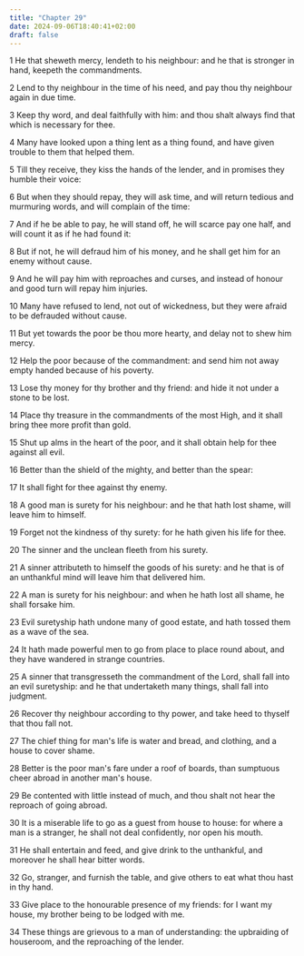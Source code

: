```yaml
---
title: "Chapter 29"
date: 2024-09-06T18:40:41+02:00
draft: false
---
```




1 He that sheweth mercy, lendeth to his neighbour: and he that is stronger in hand, keepeth the commandments.

2 Lend to thy neighbour in the time of his need, and pay thou thy neighbour again in due time.

3 Keep thy word, and deal faithfully with him: and thou shalt always find that which is necessary for thee.

4 Many have looked upon a thing lent as a thing found, and have given trouble to them that helped them.

5 Till they receive, they kiss the hands of the lender, and in promises they humble their voice:

6 But when they should repay, they will ask time, and will return tedious and murmuring words, and will complain of the time:

7 And if he be able to pay, he will stand off, he will scarce pay one half, and will count it as if he had found it:

8 But if not, he will defraud him of his money, and he shall get him for an enemy without cause.

9 And he will pay him with reproaches and curses, and instead of honour and good turn will repay him injuries.

10 Many have refused to lend, not out of wickedness, but they were afraid to be defrauded without cause.

11 But yet towards the poor be thou more hearty, and delay not to shew him mercy.

12 Help the poor because of the commandment: and send him not away empty handed because of his poverty.

13 Lose thy money for thy brother and thy friend: and hide it not under a stone to be lost.

14 Place thy treasure in the commandments of the most High, and it shall bring thee more profit than gold.

15 Shut up alms in the heart of the poor, and it shall obtain help for thee against all evil.

16 Better than the shield of the mighty, and better than the spear:

17 It shall fight for thee against thy enemy.

18 A good man is surety for his neighbour: and he that hath lost shame, will leave him to himself.

19 Forget not the kindness of thy surety: for he hath given his life for thee.

20 The sinner and the unclean fleeth from his surety.

21 A sinner attributeth to himself the goods of his surety: and he that is of an unthankful mind will leave him that delivered him.

22 A man is surety for his neighbour: and when he hath lost all shame, he shall forsake him.

23 Evil suretyship hath undone many of good estate, and hath tossed them as a wave of the sea.

24 It hath made powerful men to go from place to place round about, and they have wandered in strange countries.

25 A sinner that transgresseth the commandment of the Lord, shall fall into an evil suretyship: and he that undertaketh many things, shall fall into judgment.

26 Recover thy neighbour according to thy power, and take heed to thyself that thou fall not.

27 The chief thing for man's life is water and bread, and clothing, and a house to cover shame.

28 Better is the poor man's fare under a roof of boards, than sumptuous cheer abroad in another man's house.

29 Be contented with little instead of much, and thou shalt not hear the reproach of going abroad.

30 It is a miserable life to go as a guest from house to house: for where a man is a stranger, he shall not deal confidently, nor open his mouth.

31 He shall entertain and feed, and give drink to the unthankful, and moreover he shall hear bitter words.

32 Go, stranger, and furnish the table, and give others to eat what thou hast in thy hand.

33 Give place to the honourable presence of my friends: for I want my house, my brother being to be lodged with me.

34 These things are grievous to a man of understanding: the upbraiding of houseroom, and the reproaching of the lender.

